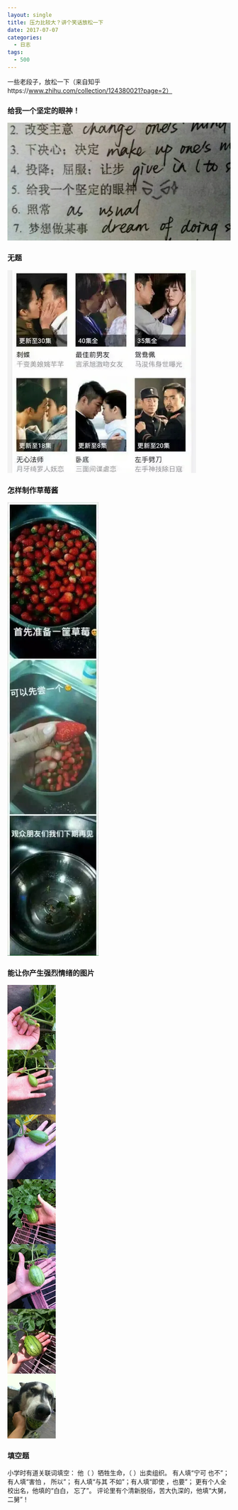 ```yaml
---
layout: single
title: 压力比较大？讲个笑话放松一下
date: 2017-07-07
categories:
  - 日志
tags:
  - 500
---
```


一些老段子，放松一下（来自知乎https://www.zhihu.com/collection/124380021?page=2）

### 给我一个坚定的眼神！

![给我一个坚定的眼神](25416-a0750a572a35cda7.webp)

### 无题

![无题](25416-0b95397b5dba2834.webp)

### 怎样制作草莓酱

![草莓](25416-90a50bac1f3a38d6.webp)

### 能让你产生强烈情绪的图片

![能让你产生强烈情绪的图片](25416-5af7967d7aced9ce.jpg)

### 填空题

小学时有道关联词填空：
他（ ）牺牲生命，（ ）出卖组织。
有人填“宁可 也不”；有人填“害怕 ， 所以”；
有人填“与其 不如”；有人填“即使 ，也要”；
更有个人全校出名，他填的“白白， 忘了”。
评论里有个清新脱俗，苦大仇深的，他填“大舅，二舅”！
